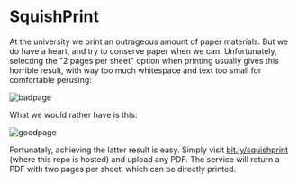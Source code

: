 SquishPrint
===========

At the university we print an outrageous amount of paper materials. But we do have a heart, and try to conserve paper when we can.
Unfortunately, selecting the "2 pages per sheet" option when printing usually gives this horrible result, with way too much whitespace and text too small for comfortable perusing:

![badpage](https://f.cloud.github.com/assets/1329067/2212568/63d98d7a-99b4-11e3-8664-e249aa3d601a.png)

What we would rather have is this:

![goodpage](https://f.cloud.github.com/assets/1329067/2212569/654732d4-99b4-11e3-9299-ea639637eabe.png)

Fortunately, achieving the latter result is easy. Simply visit [bit.ly/squishprint](http://bit.ly/squishprint) (where this repo is hosted) and upload any PDF.
The service will return a PDF with two pages per sheet, which can be directly printed.
